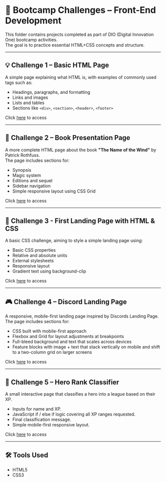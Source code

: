 # 📁 Bootcamp Challenges – Front-End Development

This folder contains projects completed as part of DIO (Digital Innovation One) bootcamp activities.  
The goal is to practice essential HTML+CSS concepts and structure.

---

## 💡 Challenge 1 – Basic HTML Page

A simple page explaining what HTML is, with examples of commonly used tags such as:

- Headings, paragraphs, and formatting
- Links and images
- Lists and tables
- Sections like `<div>`, `<section>`, `<header>`, `<footer>`

Click [here](https://challenge1-gabrielelouise.netlify.app/) to access

---

## 📘 Challenge 2 – Book Presentation Page

A more complete HTML page about the book **"The Name of the Wind"** by Patrick Rothfuss.  
The page includes sections for:

- Synopsis
- Magic system
- Editions and sequel
- Sidebar navigation
- Simple responsive layout using CSS Grid

Click [here](https://challenge2-gabrielelouise.netlify.app/) to access

---

## 🎨 Challenge 3 - First Landing Page with HTML & CSS

A basic CSS challenge, aiming to style a simple landing page using:

- Basic CSS properties
- Relative and absolute units
- External stylesheets
- Responsive layout
- Gradient text using background-clip

Click [here](https://challenge3-gabrielelouise.netlify.app/) to access

---

## 🎮 Challenge 4 – Discord Landing Page

A responsive, mobile-first landing page inspired by Discords Landing Page.
The page includes sections for:

- CSS built with mobile-first approach
- Flexbox and Grid for layout adjustments at breakpoints
- Full-bleed background and text that scales across devices
- Feature blocks with image + text that stack vertically on mobile and shift to a two-column grid on larger screens

Click [here](https://challenge4-gabrielelouise.netlify.app/) to access

---

## 🎯 Challenge 5 – Hero Rank Classifier

A small interactive page that classifies a hero into a league based on their XP.

- Inputs for name and XP.
- JavaScript if / else if logic covering all XP ranges requested.
- Final classification message.
- Simple mobile-first responsive layout.
  
Click [here](https://challenge5-gabrielelouise.netlify.app/) to access

---

## 🛠️ Tools Used

- HTML5  
- CSS3

